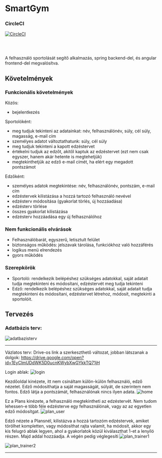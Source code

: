 
<h1>SmartGym</h1>

<h3>CircleCI</h3>

[![CircleCI](https://circleci.com/gh/kandras95/smart-gym.svg?style=svg)](https://circleci.com/gh/kandras95/smart-gym)

<br>
<br>

A felhasználó sportolását segítő alkalmazás, spring backend-del, és angular frontend-del megvalósítva.
<h2>Követelmények</h2>
<h3>Funkcionális követelmények</h3>
<p>Közös:</p>
<ul>
   <li>bejelentkezés</li>
</ul>     
<p>Sportolóként:</p>    
<ul>
   <li> meg tudjuk tekinteni az adatainkat: név, felhasználónév, súly, cél súly, magasság, e-mail cím </li>
   <li>személyes adatot változtathatunk: súly, cél súly</li>
   <li>meg tudjuk tekinteni a kapott edzéstervet</li>
   <li> értékelni tudjuk az edzőt, akitől kaptuk az edzéstervet (ezt nem csak egyszer, hanem akár hetente is megtehetjük)</li>
    <li>megtekinthetjük az edző e-mail címét, ha elért egy megadott pontszámot</li>
</ul>
      
<p>Edzőként:</p>         
<ul>
   <li>személyes adatok megtekintése: név, felhasználónév, pontszám, e-mail cím </li>
   <li>edzéstervek kilistázása a hozzá tartozó felhasználó nevével </li>
   <li>edzésterv módosítása (gyakorlat törlés, új hozzáadása) </li>
   <li> edzésterv törlése</li>
   <li>összes gyakorlat kilistázása</li>
   <li>edzésterv hozzáadása egy új felhasználóhoz</li>
</ul>
              
<h3>Nem funkcionális elvárások</h3>       
<ul>
   <li>Felhasználóbarát, egyszerű, letisztult felület</li>
   <li>biztonságos működés: jelszavak tárolása, funkciókhoz való hozzáférés </li>
   <li>logikus menü elrendezés</li>
   <li>gyors működés </li>
</ul>

<h3>Szerepkörök</h3>
<ul>
    <li>Sportoló: rendelkezik belépéshez szükséges adatokkal, saját adatait tudja megtekinteni és módosítani, edzéstervét meg tudja tekinteni</li>
   <li>Edző: rendelkezik belépéshez szükséges adatokkal, saját adatait tudja megtekinteni és módosítani, edzéstervet létrehoz, módosít, megtekinti a sportolóit.</li>
</ul>

<h2>Tervezés</h2>
<h3>Adatbázis terv:</h3>

![adatbazisterv](https://user-images.githubusercontent.com/47753407/76559171-efdbef00-649e-11ea-8e14-d0820976a9b5.jpg)

----------





Vázlatos terv:
Drive-os link a szerkeszthető változat, jobban látszanak a dolgok:
https://drive.google.com/open?id=1EyClmUDdWK5D0ucnKWybXwGYkkTQ71jH

Login ablak:
![login](https://user-images.githubusercontent.com/47753407/76700613-8683f800-66b9-11ea-8015-f60d443cb091.png)


Kezdőoldal kinézete, itt nem csináltam külön-külön felhasználó, edző nézetet. Edző módosíthatja a saját magasságát, súlyát, de szerintem nem fontos. Edző látja a pontszámát, felhasználónak nincs ilyen adata.
![home](https://user-images.githubusercontent.com/47753407/76700615-8edc3300-66b9-11ea-93f4-37c632b9e260.png)

Ez a Plans kinézete, a felhasználó megtekintheti az edzéstervét. Nem tudom lehessen-e több féle edzésterve egy felhasználónak, vagy az az egyetlen edző módosítgat.
![plan_user](https://user-images.githubusercontent.com/47753407/76700637-c519b280-66b9-11ea-9a87-3a06e1a33a57.png)


Edző nézete a Plansnél, kilistázva a hozzá tartozóm edzéstervek, amiket törölhet kompletten, vagy módosíthat rajta valamit, ha módosít, akkor egy kis felugró ablak legyen, ahol a gyakorlatok közül kiválaszthat 1-et a lenyíló részen. Majd addal hozzáadja. A végén pedig véglegesíti
![plan_trainer1](https://user-images.githubusercontent.com/47753407/76700640-c814a300-66b9-11ea-85e6-dce552dd63ed.png)

![plan_trainer2](https://user-images.githubusercontent.com/47753407/76700641-cb0f9380-66b9-11ea-8586-e87709888c37.png)

--------

